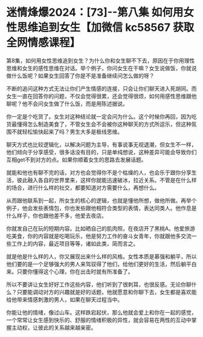 # 迷情烽爆2024：[73]--第八集 如何用女性思维追到女生【加微信 kc58567 获取全网情感课程】

第8集，如何用女性思维追到女生？为什么你和女生聊不下去，原因在于你用理性思维和女生的感性思维在对话。举个例子，你问女生在干嘛？女生说做饭，你就说做什么饭呢？如果女生回答了你是不是准备继续问怎么做的呀？

不断的追问这种方式无法让你们产生情感的连接，只会让你们聊天进入死胡同。而女生一直在回答你的问题，不仅会觉得很累，还会觉得很烦，如何用感性思维跟他聊呢？他不会问女生做了什么饭，而是用陈述据说。

你一定是个吃货了。女生对这种结论就一定会问为什么。这个时候你再回，因为吃货最懂得怎么制造美食了，不管女生会不会被你这种聊天的方式所逗乐，但这种氛围不就轻松愉快起来了吗？男生大多是极线思维。

聊天方式也比较逻辑化，以解决问题为主导，有事说事无视退潮，但女生不一样，他们倾向于分享感受，很多话没有目的，只是单纯想说，这种差异可能会导致你们互相get不到对方的点。如果你顺着女生的思路去发展话题。

就能和他也有聊不完的话，对方也会觉得你不是个枯燥的人，也会乐于跟你分享生活，彼此融入各自的世界里来，这样你就能迅速破冰，拉近关系。不管是在什么样的场合，进行什么样的社交，都要知道对方需要什么，再想什么。

从而跟他联系到一起，所女生的核心的逻辑，也就是懂他所想，做他所做。再举个例子，他会发些表情包，你也发些跟他相符合类型的表情，表达同类人。他作息是什么样子，你也跟他差不多，他爱去夜店。

你就发自己在玩的短期内容。比如晒自己的肌肉照，在夜店开了黑桃A。他爱旅游吃美食，你的内容就是吃喝玩乐，他是努力工作的奋斗女青年，你就跟他多交流一些工作上的内容，最近项目等等，诸如此类，简而言之。

就是他是什么样的人，你又展现出来什么样的风格。女性本质是慕强和躺平，所以他们要的是一个足够强大的男人来驾驭得了他们，给他们更好的生活，然后躺平白来。只要你懂得这个心理，你在出击时就有所准备了。

所以不要讲让女生好好工作这些内容，他们听到了很刺耳，也很反感。无论你聊什么？只要能调动对方的兴趣就是好的话题，他就愿意和你聊下去，女生都是喜欢能给他带来情感刺激的男人，如果在聊天过程当中。

你能让他的情绪，像过山车。这样跌宕起伏，那么他就会爱上和你在一起的感觉，一个常常让女生感到快乐的、舒服的情绪积极的异性，就会容易在两性的互动中掌握主动权，让彼此的关系越来越亲密。

